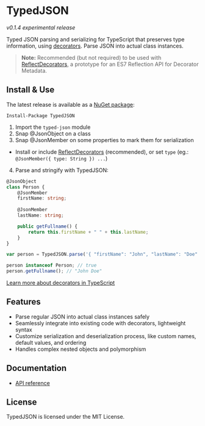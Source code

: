 # TypedJSON

*v0.1.4 experimental release*

Typed JSON parsing and serializing for TypeScript that preserves type information, using [decorators](https://github.com/Microsoft/TypeScript-Handbook/blob/master/pages/Decorators.md). Parse JSON into actual class instances.

 > **Note:** Recommended (but not required) to be used with [ReflectDecorators](https://github.com/rbuckton/ReflectDecorators), a prototype for an ES7 Reflection API for Decorator Metadata.

## Install & Use

The latest release is available as a [NuGet package](https://www.nuget.org/packages/TypedJSON/):

```none
Install-Package TypedJSON
```

 1. Import the `typed-json` module
 2. Snap @JsonObject on a class
 3. Snap @JsonMember on some properties to mark them for serialization
   - Install or include [ReflectDecorators](https://github.com/rbuckton/ReflectDecorators) (recommended), or set `type` (eg.: `@JsonMember({ type: String }) ...`)
 4. Parse and stringify with TypedJSON:

```typescript
@JsonObject
class Person {
    @JsonMember
    firstName: string;
    
    @JsonMember
    lastName: string;

    public getFullname() {
        return this.firstName + " " + this.lastName;
    }
}
```

```typescript
var person = TypedJSON.parse('{ "firstName": "John", "lastName": "Doe" }', Person);

person instanceof Person; // true
person.getFullname(); // "John Doe"
```

[Learn more about decorators in TypeScript](https://github.com/Microsoft/TypeScript-Handbook/blob/master/pages/Decorators.md)

## Features

 - Parse regular JSON into actual class instances safely
 - Seamlessly integrate into existing code with decorators, lightweight syntax
 - Customize serialization and deserialization process, like custom names, default values, and ordering
 - Handles complex nested objects and polymorphism

## Documentation

 - [API reference](https://github.com/JohnWhiteTB/TypedJSON/wiki/API-reference)

## License

TypedJSON is licensed under the MIT License.
